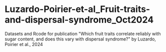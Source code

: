 # Luzardo-Poirier-et-al_Fruit-traits-and-dispersal-syndrome_Oct2024
Datasets and Rcode for publication "Which fruit traits correlate reliably with sugar content, and does this vary with dispersal syndrome?" by Luzardo, Poirier et al., 2024
